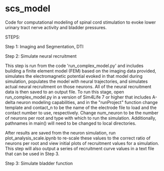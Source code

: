 # scs_model
Code for computational modeling of spinal cord stimulation to evoke lower urinary tract nerve activity and bladder pressures.

STEPS: 

Step 1: Imaging and Segmentation, DTI


Step 2: Simulate neural recruitment

This step is run from the code 'run_complex_model.py' and includes building a finite element model (FEM) based on the imaging data provided, simulates the electromagnetic potential evoked in that model during simulation, populates the model with neural trajectories, and simulates actual neural recruitment on those neurons. All of the neural recruitment data is then saved to an output file. To run this stage, open run_complex_model.py in a version of Sim4Life 7 or higher that includes A-delta neuron modeling capabilities, and in the "runProject" function change template and contact_n to be the name of the electrode file to load and the contact number to use, respectively. Change num_neuron to be the number of neurons per root and type with which to run the simulation. Additionally, pathnames in main() will need to be changed to local directories. 

After results are saved from the neuron simulation, run plot_analysis_scale.ipynb to re-scale these values to the correct ratio of neurons per root and view initial plots of recruitment values for a simulation. This step will also output a series of recruitment curve values in a text file that can be used in Step 3. 

Step 3: Simulate bladder function
